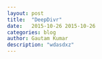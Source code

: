 ```yaml
---
layout: post
title:  "DeepDivr"
date:   2015-10-26 2015-10-26
categories: blog
author: Gautam Kumar
description: "wdasdxz"
---
```



